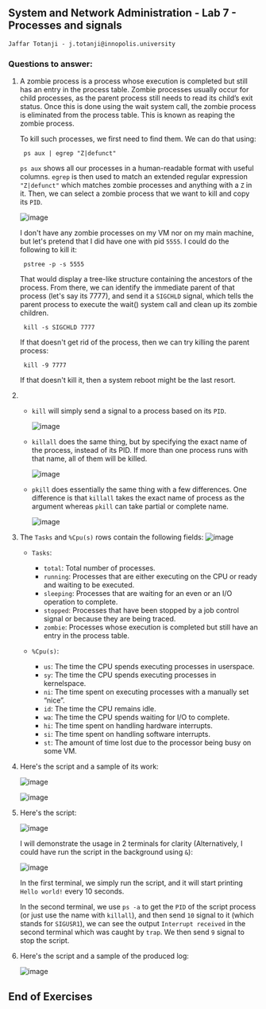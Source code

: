 ## System and Network Administration - Lab 7 - Processes and signals
    Jaffar Totanji - j.totanji@innopolis.university

### Questions to answer:
1. A zombie process is a process whose execution is completed but still has an entry in the process table. Zombie processes usually occur for child processes, as the parent process still needs to read its child’s exit status. Once this is done using the wait system call, the zombie process is eliminated from the process table. This is known as reaping the zombie process.

    To kill such processes, we first need to find them. We can do that using:
        
        ps aux | egrep "Z|defunct"

    `ps aux` shows all our processes in a human-readable format with useful columns. `egrep` is then used to match an extended regular expression `"Z|defunct"` which matches zombie processes and anything with a `Z` in it. Then, we can select a zombie process that we want to kill and copy its `PID`.

    ![image](1.png)

    I don't have any zombie processes on my VM nor on my main machine, but let's pretend that I did have one with pid `5555`. I could do the following to kill it:

        pstree -p -s 5555

    That would display a tree-like structure containing the ancestors of the process. From there, we can identify the immediate parent of that process (let's say its 7777), and send it a `SIGCHLD` signal, which tells the parent process to execute the wait() system call and clean up its zombie children.

        kill -s SIGCHLD 7777

    If that doesn't get rid of the process, then we can try killing the parent process:

        kill -9 7777

    If that doesn't kill it, then a system reboot might be the last resort.

2. - `kill` will simply send a signal to a process based on its `PID`.

        ![image](2.png)

    - `killall` does the same thing, but by specifying the exact name of the process, instead of its PID. If more than one process runs with that name, all of them will be killed.

        ![image](3.png)
    
    - `pkill` does essentially the same thing with a few differences. One difference is that `killall` takes the exact name of process as the argument whereas `pkill` can take partial or complete name.

        ![image](4.png)

3. The `Tasks` and `%Cpu(s)` rows contain the following fields:
    ![image](5.png)

    - `Tasks`: 
        - `total`: Total number of processes.
        - `running`: Processes that are either executing on the CPU or ready and waiting to be executed.
        - `sleeping`: Processes that are waiting for an even or an I/O operation to complete.
        - `stopped`: Processes that have been stopped by a job control signal or because they are being traced.
        - `zombie`: Processes whose execution is completed but still have an entry in the process table.
    
    - `%Cpu(s)`:
        - `us`: The time the CPU spends executing processes in userspace.
        - `sy`: The time the CPU spends executing processes in kernelspace.
        - `ni`:  The time spent on executing processes with a manually set “nice”.
        - `id`: The time the CPU remains idle.
        - `wa`: The time the CPU spends waiting for I/O to complete.
        - `hi`: The time spent on handling hardware interrupts.
        - `si`: The time spent on handling software interrupts.
        - `st`: The amount of time lost due to the processor being busy on some VM.
4. Here's the script and a sample of its work:

    ![image](10.png)

    ![image](9.png)

5. Here's the script:

    ![image](6.png)

    I will demonstrate the usage in 2 terminals for clarity (Alternatively, I could have run the script in the background using `&`):

    ![image](7.png)

    In the first terminal, we simply run the script, and it will start printing `Hello world!` every 10 seconds. 
    
    In the second terminal, we use `ps -a` to get the `PID` of the script process (or just use the name with `killall`), and then send `10` signal to it (which stands for `SIGUSR1`), we can see the output `Interrupt received` in the second terminal which was caught by `trap`. We then send `9` signal to stop the script.

6. Here's the script and a sample of the produced log:

    ![image](8.png)


## End of Exercises